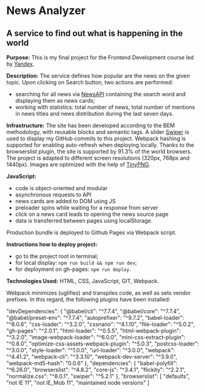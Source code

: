 # News Analyzer
## A service to find out what is happening in the world

**Purpose:** This is my final project for the Frontend Development course led by [Yandex](https://praktikum.yandex.ru/).

**Description:**  The service defines how popular are the news on the given topic.
Upon clicking on Search button, two actions are performed:
- searching for all news via [NewsAPI](https://newsapi.org) containing the search word and displaying them as news cards;
- working with statistics: total number of news, total number of mentions in news titles and news distribution during the last seven days.

**Infrastructure:**
The site has been developed according to the BEM methodology, with reusable blocks and semantic tags.
A slider [Swiper](https://swiperjs.com/) is used to display my GitHub commits to this project.
Webpack hashing is supported for enabling auto-refresh when deploying locally.
Thanks to the browserslist plugin, the site is supported by 91.3% of the world browsers.
The project is adapted to different screen resolutions (320px, 768px and 1440px).
Images are optimized with the help of [TinyPNG](https://tinypng.com).

**JavaScript:**
- code is object-oriented and modular
- asynchronous requests to API
- news cards are added to DOM using JS
- preloader spins while waiting for a response from server
- click on a news card leads to opening the news source page
- data is transferred between pages using localStorage.

Production bundle is deployed to Github Pages via Webpack script.

**Instructions how to deploy project:**
- go to the project root in terminal;
- for local display: `npm run build && npm run dev`;
- for deployment on gh-pages: `npm run deploy`.

**Technologies Used:** HTML, CSS, JavaScript, GIT, Webpack.

Webpack minimizes (uglifies) and transpiles code, as well as sets vendor prefixes.
In this regard, the following plugins have been installed:

"devDependencies": {
    "@babel/cli": "^7.7.4",
    "@babel/core": "^7.7.4",
    "@babel/preset-env": "^7.7.4",
    "autoprefixer": "^9.7.2",
    "babel-loader": "^8.0.6",
    "css-loader": "^3.2.0",
    "cssnano": "^4.1.10",
    "file-loader": "^5.0.2",
    "gh-pages": "^2.0.1",
    "html-loader": "^0.5.5",
    "html-webpack-plugin": "^3.2.0",
    "image-webpack-loader": "^6.0.0",
    "mini-css-extract-plugin": "^0.8.0",
    "optimize-css-assets-webpack-plugin": "^5.0.3",
    "postcss-loader": "^3.0.0",
    "style-loader": "^1.0.0",
    "url-loader": "^3.0.0",
    "webpack": "^4.41.2",
    "webpack-cli": "^3.3.10",
    "webpack-dev-server": "^3.9.0",
    "webpack-md5-hash": "0.0.6"
  },
  "dependencies": {
    "babel-polyfill": "^6.26.0",
    "browserslist": "^4.8.2",
    "core-js": "^3.4.1",
    "flickity": "^2.2.1",
    "normalize.css": "^8.0.1",
    "swiper": "^5.2.1"
  },
  "browserslist": [
    "defaults",
    "not IE 11",
    "not IE_Mob 11",
    "maintained node versions"
  ]
